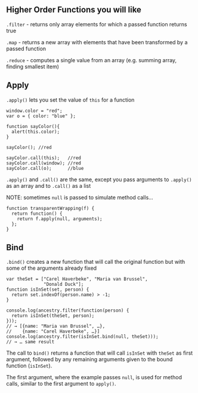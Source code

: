 ## Higher Order Functions you will like

`.filter` - returns only array elements for which a passed function returns true

`.map` - returns a new array with elements that have been transformed by a passed function

`.reduce` - computes a single value from an array (e.g. summing array, finding smallest item)

## Apply

`.apply()` lets you set the value of `this` for a function

```
window.color = "red";
var o = { color: "blue" };

function sayColor(){ 
  alert(this.color);
}

sayColor(); //red

sayColor.call(this);   //red
sayColor.call(window); //red
sayColor.call(o);      //blue
```

`.apply()` and `.call()` are the same, except you pass arguments to `.apply()` as an array and to `.call()` as a list

NOTE: sometimes `null` is passed to simulate method calls...

```
function transparentWrapping(f) {
  return function() {
    return f.apply(null, arguments);
  };
}
```

## Bind

`.bind()` creates a new function that will call the original function but with some of the arguments already fixed

```
var theSet = ["Carel Haverbeke", "Maria van Brussel",
              "Donald Duck"];
function isInSet(set, person) {
  return set.indexOf(person.name) > -1;
}

console.log(ancestry.filter(function(person) {
  return isInSet(theSet, person);
}));
// → [{name: "Maria van Brussel", …},
//    {name: "Carel Haverbeke", …}]
console.log(ancestry.filter(isInSet.bind(null, theSet)));
// → … same result
```

The call to `bind()` returns a function that will call `isInSet` with `theSet` as first argument, followed by any remaining arguments given to the bound function (`isInSet`).

The first argument, where the example passes `null`, is used for method calls, similar to the first argument to `apply()`.